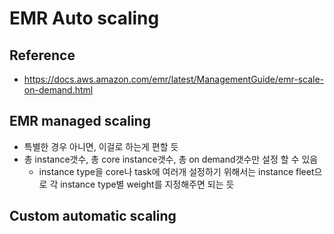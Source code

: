 # EMR Auto scaling

## Reference
- https://docs.aws.amazon.com/emr/latest/ManagementGuide/emr-scale-on-demand.html



## EMR managed scaling
- 특별한 경우 아니면, 이걸로 하는게 편할 듯
- 총 instance갯수, 총 core instance갯수, 총 on demand갯수만 설정 할 수 있음
  - instance type을 core나 task에 여러개 설정하기 위해서는 instance fleet으로 각 instance type별 weight를 지정해주면 되는 듯

## Custom automatic scaling
